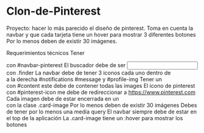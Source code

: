 # Clon-de-Pinterest
Proyecto: hacer lo más parecido el diseño de pinterest. Toma en cuenta la navbar y que cada tarjeta tiene un hover para mostrar 3 diferentes botones
Por lo menos deben de existir 30 imágenes.

Requerimientos técnicos
Tener <nav> </nav> con #navbar-pinterest
El buscador debe de ser <input> con .finder
La navbar debe de tener 3 iconos cada uno dentro de <div> </div> a la derecha #notifications #message y #profile-img
Tener un <main> </main> con #content este debe de contener todas las images
El icono de pinterest con #pinterest-icon me debe de redireccionar a https://www.pinterest.com
Cada imagen debe de estar encerrada en un <div> </div> con la clase .card-image
Por lo menos deben de existir 30 imágenes
Debes de tener por lo menos una media query
El navbar siempre debe de estar en el top de la aplicación
La .card-image tiene un :hover para mostrar los botones
